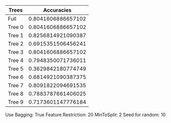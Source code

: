 |          Trees          |        Accuracies       |
|-------------------------|-------------------------|
|           Full          |    0.8041606886657102   |
|          Tree 0         |    0.8041606886657102   |
|          Tree 1         |    0.8256814921090387   |
|          Tree 2         |    0.6915351506456241   |
|          Tree 3         |    0.8041606886657102   |
|          Tree 4         |    0.7948350071736011   |
|          Tree 5         |    0.3629842180774749   |
|          Tree 6         |    0.6814921090387375   |
|          Tree 7         |    0.8091822094691535   |
|          Tree 8         |    0.7883787661406025   |
|          Tree 9         |    0.7173601147776184   |

Use Bagging: True
Feature Restriction: 20
MinToSplit: 2
Seed for random: 10